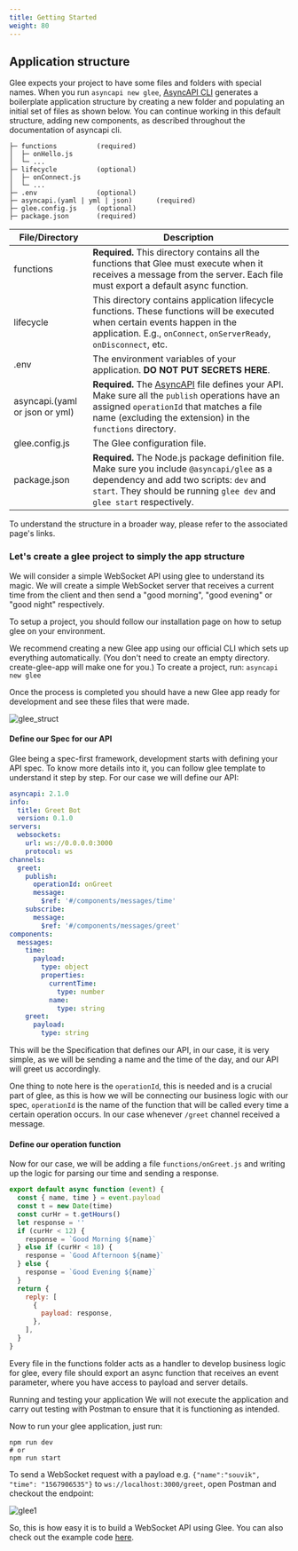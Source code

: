 ```yaml
---
title: Getting Started
weight: 80
---
```


## Application structure

Glee expects your project to have some files and folders with special names. When you run `asyncapi new glee`, [AsyncAPI CLI](https://github.com/asyncapi/cli) generates a boilerplate application structure by creating a new folder and populating an initial set of files as shown below. You can continue working in this default structure, adding new components, as described throughout the documentation of asyncapi cli.

```
├─ functions          (required)
│  ├─ onHello.js
│  └─ ...
├─ lifecycle          (optional)
│  ├─ onConnect.js
│  └─ ...
├─ .env               (optional)
├─ asyncapi.(yaml | yml | json)      (required)
├─ glee.config.js     (optional)
├─ package.json       (required)
```

|File/Directory|Description|
|---|---|
|functions|**Required.** This directory contains all the functions that Glee must execute when it receives a message from the server. Each file must export a default async function.
|lifecycle|This directory contains application lifecycle functions. These functions will be executed when certain events happen in the application. E.g., `onConnect`, `onServerReady`, `onDisconnect`, etc.
|.env|The environment variables of your application. **DO NOT PUT SECRETS HERE**.
|asyncapi.(yaml or json or yml)|**Required.** The [AsyncAPI](https://www.asyncapi.com/docs/specifications/latest) file defines your API. Make sure all the `publish` operations have an assigned `operationId` that matches a file name (excluding the extension) in the `functions` directory.
|glee.config.js| The Glee configuration file.
|package.json|**Required.** The Node.js package definition file. Make sure you include `@asyncapi/glee` as a dependency and add two scripts: `dev` and `start`. They should be running `glee dev` and `glee start` respectively.

To understand the structure in a broader way, please refer to the associated page's links. 

### Let's create a glee project to simply the app structure

We will consider a simple WebSocket API using glee to understand its magic. We will create a simple WebSocket server that receives a current time from the client and then send a "good morning", "good evening" or "good night" respectively.

To setup a project, you should follow our installation page on how to setup glee on your environment.

We recommend creating a new Glee app using our official CLI which sets up everything automatically. (You don't need to create an empty directory. create-glee-app will make one for you.) To create a project, run: `asyncapi new glee`

Once the process is completed you should have a new Glee app ready for development and see these files that were made.

![glee_struct](https://github.com/afzal442/glee/assets/11625672/2140f1fc-451c-4d3d-8802-3291149fd8ff)

#### Define our Spec for our API

Glee being a spec-first framework, development starts with defining your API spec. To know more details into it, you can follow glee template to understand it step by step. For our case we will define our API:

```yaml
asyncapi: 2.1.0
info:
  title: Greet Bot
  version: 0.1.0
servers:
  websockets:
    url: ws://0.0.0.0:3000
    protocol: ws
channels:
  greet:
    publish:
      operationId: onGreet
      message:
        $ref: '#/components/messages/time'
    subscribe:
      message:
        $ref: '#/components/messages/greet'
components:
  messages:
    time:
      payload:
        type: object
        properties:
          currentTime:
            type: number
          name:
            type: string
    greet:
      payload:
        type: string

```

This will be the Specification that defines our API, in our case, it is very simple, as we will be sending a name and the time of the day, and our API will greet us accordingly.

One thing to note here is the `operationId`, this is needed and is a crucial part of glee, as this is how we will be connecting our business logic with our spec, `operationId` is the name of the function that will be called every time a certain operation occurs. In our case whenever `/greet` channel received a message.

#### Define our operation function

Now for our case, we will be adding a file `functions/onGreet.js` and writing up the logic for parsing our time and sending a response.

```javascript
export default async function (event) {
  const { name, time } = event.payload
  const t = new Date(time)
  const curHr = t.getHours()
  let response = ''
  if (curHr < 12) {
    response = `Good Morning ${name}`
  } else if (curHr < 18) {
    response = `Good Afternoon ${name}`
  } else {
    response = `Good Evening ${name}`
  }
  return {
    reply: [
      {
        payload: response,
      },
    ],
  }
}

```

Every file in the functions folder acts as a handler to develop business logic for glee, every file should export an async function that receives an event parameter, where you have access to payload and server details.

Running and testing your application
We will not execute the application and carry out testing with Postman to ensure that it is functioning as intended.

Now to run your glee application, just run:

```
npm run dev
# or 
npm run start
```
To send a WebSocket request with a payload e.g. `{"name":"souvik", "time": "1567906535"}` to `ws://localhost:3000/greet`, open Postman and checkout the endpoint:

![glee1](https://github.com/afzal442/glee/assets/11625672/5f3770b8-ec97-4018-9d54-36ab725d4db8)

So, this is how easy it is to build a WebSocket API using Glee. You can also check out the example code [here](https://github.com/Souvikns/greet-bot).
